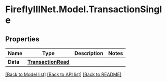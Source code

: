 # FireflyIIINet.Model.TransactionSingle

## Properties

Name | Type | Description | Notes
------------ | ------------- | ------------- | -------------
**Data** | [**TransactionRead**](TransactionRead.md) |  | 

[[Back to Model list]](../README.md#documentation-for-models) [[Back to API list]](../README.md#documentation-for-api-endpoints) [[Back to README]](../README.md)


